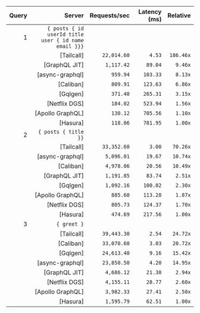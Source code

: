 <!-- PERFORMANCE_RESULTS_START -->

| Query | Server | Requests/sec | Latency (ms) | Relative |
|-------:|--------:|--------------:|--------------:|---------:|
| 1 | `{ posts { id userId title user { id name email }}}` |
|| [Tailcall] | `22,014.60` | `4.53` | `186.46x` |
|| [GraphQL JIT] | `1,117.42` | `89.04` | `9.46x` |
|| [async-graphql] | `959.94` | `103.33` | `8.13x` |
|| [Caliban] | `809.91` | `123.63` | `6.86x` |
|| [Gqlgen] | `371.40` | `265.31` | `3.15x` |
|| [Netflix DGS] | `184.02` | `523.94` | `1.56x` |
|| [Apollo GraphQL] | `130.12` | `705.56` | `1.10x` |
|| [Hasura] | `118.06` | `781.95` | `1.00x` |
| 2 | `{ posts { title }}` |
|| [Tailcall] | `33,352.60` | `3.00` | `70.26x` |
|| [async-graphql] | `5,096.01` | `19.67` | `10.74x` |
|| [Caliban] | `4,978.06` | `20.56` | `10.49x` |
|| [GraphQL JIT] | `1,191.85` | `83.74` | `2.51x` |
|| [Gqlgen] | `1,092.16` | `100.02` | `2.30x` |
|| [Apollo GraphQL] | `885.60` | `113.28` | `1.87x` |
|| [Netflix DGS] | `805.73` | `124.37` | `1.70x` |
|| [Hasura] | `474.69` | `217.56` | `1.00x` |
| 3 | `{ greet }` |
|| [Tailcall] | `39,443.30` | `2.54` | `24.72x` |
|| [Caliban] | `33,070.60` | `3.03` | `20.72x` |
|| [Gqlgen] | `24,613.40` | `9.16` | `15.42x` |
|| [async-graphql] | `23,850.50` | `4.20` | `14.95x` |
|| [GraphQL JIT] | `4,686.12` | `21.30` | `2.94x` |
|| [Netflix DGS] | `4,155.11` | `28.77` | `2.60x` |
|| [Apollo GraphQL] | `3,982.33` | `27.41` | `2.50x` |
|| [Hasura] | `1,595.79` | `62.51` | `1.00x` |

<!-- PERFORMANCE_RESULTS_END -->
